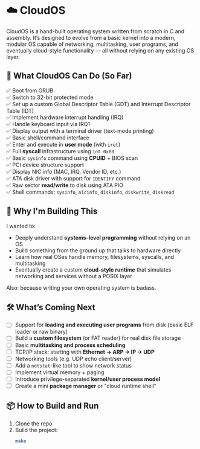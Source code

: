 
# ☁️ CloudOS

CloudOS is a hand-built operating system written from scratch in C and assembly. It’s designed to evolve from a basic kernel into a modern, modular OS capable of networking, multitasking, user programs, and eventually cloud-style functionality — all without relying on any existing OS layer.

## 🚀 What CloudOS Can Do (So Far)

✅ Boot from GRUB  
✅ Switch to 32-bit protected mode  
✅ Set up a custom Global Descriptor Table (GDT) and Interrupt Descriptor Table (IDT)  
✅ Implement hardware interrupt handling (IRQ)  
✅ Handle keyboard input via IRQ1  
✅ Display output with a terminal driver (text-mode printing)  
✅ Basic shell/command interface  
✅ Enter and execute in **user mode** (with `iret`)  
✅ Full **syscall** infrastructure using `int 0x80`  
✅ Basic `sysinfo` command using **CPUID** + BIOS scan  
✅ PCI device structure support  
✅ Display NIC info (MAC, IRQ, Vendor ID, etc.)  
✅ ATA disk driver with support for `IDENTIFY` command  
✅ Raw sector **read/write** to disk using ATA PIO  
✅ Shell commands: `sysinfo`, `nicinfo`, `diskinfo`, `diskwrite`, `diskread`

## 🎯 Why I'm Building This

I wanted to:
- Deeply understand **systems-level programming** without relying on an OS
- Build something from the ground up that talks to hardware directly
- Learn how real OSes handle memory, filesystems, syscalls, and multitasking
- Eventually create a custom **cloud-style runtime** that simulates networking and services without a POSIX layer

Also: because writing your own operating system is badass.

## 🛠️ What’s Coming Next

- [ ] Support for **loading and executing user programs** from disk (basic ELF loader or raw binary)
- [ ] Build a **custom filesystem** (or FAT reader) for real disk file storage
- [ ] Basic **multitasking and process scheduling**
- [ ] TCP/IP stack: starting with **Ethernet → ARP → IP → UDP**
- [ ] Networking tools (e.g. UDP echo client/server)
- [ ] Add a `netstat`-like tool to show network status
- [ ] Implement virtual memory + paging
- [ ] Introduce privilege-separated **kernel/user process model**
- [ ] Create a mini **package manager** or "cloud runtime shell"

## 📦 How to Build and Run

1. Clone the repo  
2. Build the project:
   ```bash
   make
